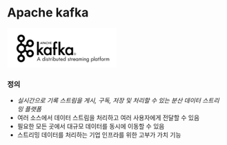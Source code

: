 # Apache kafka 

<img src="./img/0. logo.png">

### 정의 
- *실시간으로 기록 스트림을 게시, 구독, 저장 및 처리할 수 있는 분산 데이터 스트리밍 플랫폼* 
- 여러 소스에서 데이터 스트림을 처리하고 여러 사용자에게 전달할 수 있음 
- 필요한 모든 곳에서 대규모 데이터를 동시에 이동할 수 있음 
- 스트리밍 데이터를 처리하는 기업 인프라를 위한 고부가 가치 기능 
